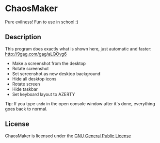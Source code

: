 # ChaosMaker
Pure evilness! Fun to use in school :)

## Description
This program does exactly what is shown here, just automatic and faster: http://9gag.com/gag/aLQOvg6
* Make a screenshot from the desktop
* Rotate screenshot
* Set screenshot as new desktop background
* Hide all desktop icons
* Rotate screen
* Hide taskbar
* Set keyboard layout to AZERTY


Tip: If you type `undo` in the open console window after it's done, everything goes back to normal.


## License
ChaosMaker is licensed under the [GNU General Public License](LICENSE.txt)
